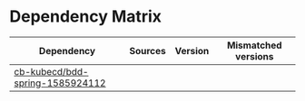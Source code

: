 # Dependency Matrix

Dependency | Sources | Version | Mismatched versions
---------- | ------- | ------- | -------------------
[cb-kubecd/bdd-spring-1585924112](https://github.com/cb-kubecd/bdd-spring-1585924112.git) |  | []() | 

